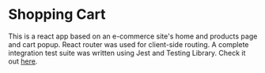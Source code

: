 # Shopping Cart

This is a react app based on an e-commerce site's home and products page and cart popup. React router was used for client-side routing. A complete integration test suite was written using Jest and Testing Library. Check it out [here](https://xiao-meng1.github.io/shopping-cart/).
